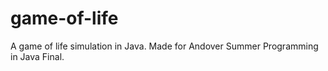 # game-of-life
A game of life simulation in Java. Made for Andover Summer Programming in Java Final.
